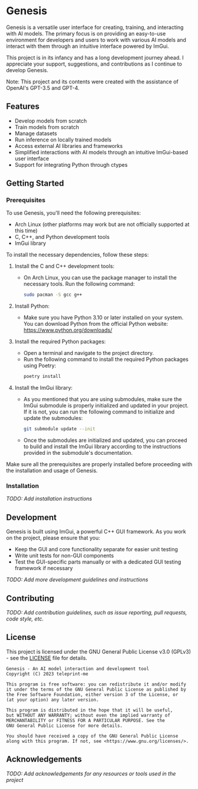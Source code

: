 # Genesis

Genesis is a versatile user interface for creating, training, and interacting with AI models. The primary focus is on providing an easy-to-use environment for developers and users to work with various AI models and interact with them through an intuitive interface powered by ImGui.

This project is in its infancy and has a long development journey ahead. I appreciate your support, suggestions, and contributions as I continue to develop Genesis.

Note: This project and its contents were created with the assistance of OpenAI's GPT-3.5 and GPT-4.

## Features

- Develop models from scratch
- Train models from scratch
- Manage datasets
- Run inference on locally trained models
- Access external AI libraries and frameworks
- Simplified interactions with AI models through an intuitive ImGui-based user interface
- Support for integrating Python through ctypes

## Getting Started

### Prerequisites

To use Genesis, you'll need the following prerequisites:

- Arch Linux (other platforms may work but are not officially supported at this time)
- C, C++, and Python development tools
- ImGui library

To install the necessary dependencies, follow these steps:

1. Install the C and C++ development tools:
   - On Arch Linux, you can use the package manager to install the necessary tools. Run the following command:
     ```sh
     sudo pacman -S gcc g++
     ```

2. Install Python:
   - Make sure you have Python 3.10 or later installed on your system. You can download Python from the official Python website: https://www.python.org/downloads/

3. Install the required Python packages:
   - Open a terminal and navigate to the project directory.
   - Run the following command to install the required Python packages using Poetry:
     ```sh
     poetry install
     ```

4. Install the ImGui library:
   - As you mentioned that you are using submodules, make sure the ImGui submodule is properly initialized and updated in your project. If it is not, you can run the following command to initialize and update the submodules:
     ```sh
     git submodule update --init
     ```
   - Once the submodules are initialized and updated, you can proceed to build and install the ImGui library according to the instructions provided in the submodule's documentation.

Make sure all the prerequisites are properly installed before proceeding with the installation and usage of Genesis.

### Installation

_TODO: Add installation instructions_

## Development

Genesis is built using ImGui, a powerful C++ GUI framework. As you work on the project, please ensure that you:

- Keep the GUI and core functionality separate for easier unit testing
- Write unit tests for non-GUI components
- Test the GUI-specific parts manually or with a dedicated GUI testing framework if necessary

_TODO: Add more development guidelines and instructions_

## Contributing

_TODO: Add contribution guidelines, such as issue reporting, pull requests, code style, etc._

## License

This project is licensed under the GNU General Public License v3.0 (GPLv3) - see the [LICENSE](LICENSE) file for details.

    Genesis - An AI model interaction and development tool
    Copyright (C) 2023 teleprint-me

    This program is free software: you can redistribute it and/or modify
    it under the terms of the GNU General Public License as published by
    the Free Software Foundation, either version 3 of the License, or
    (at your option) any later version.

    This program is distributed in the hope that it will be useful,
    but WITHOUT ANY WARRANTY; without even the implied warranty of
    MERCHANTABILITY or FITNESS FOR A PARTICULAR PURPOSE. See the
    GNU General Public License for more details.

    You should have received a copy of the GNU General Public License
    along with this program. If not, see <https://www.gnu.org/licenses/>.

## Acknowledgements

_TODO: Add acknowledgements for any resources or tools used in the project_
